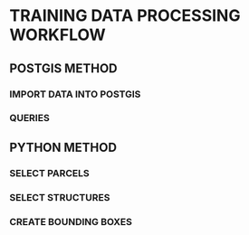 # TRAINING DATA PROCESSING WORKFLOW

## POSTGIS METHOD

### IMPORT DATA INTO POSTGIS
### QUERIES

## PYTHON METHOD


### SELECT PARCELS

### SELECT STRUCTURES

### CREATE BOUNDING BOXES
